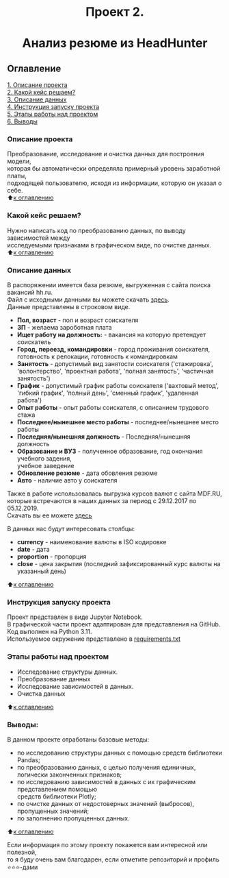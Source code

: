 # <center> Проект 2.
# <center> Анализ резюме из HeadHunter

## Оглавление  
[1. Описание проекта](README.md#Описание-проекта)  
[2. Какой кейс решаем?](README.md#Какой-кейс-решаем)  
[3. Описание данных](README.md#Описание-данных)  
[4. Инструкция запуску проекта](README.md#Инструкция-запуску-проекта)  
[5. Этапы работы над проектом](README.md#Этапы-работы-над-проектом)  
[6. Выводы](README.md#Выводы) 

### Описание проекта    
Преобразование, исследование и очистка данных для построения модели,  
которая бы автоматически определяла примерный уровень заработной платы,  
подходящей пользователю, исходя из информации, которую он указал о себе.  
:arrow_up:[к оглавлению](README.md#Оглавление)


### Какой кейс решаем?    
Нужно написать код по преобразованию данных, по выводу зависимостей между  
исследуемыми признаками в графическом виде, по очистке данных.  
:arrow_up:[к оглавлению](README.md#Оглавление)


### Описание данных  
В распоряжении имеется база резюме, выгруженная с сайта поиска вакансий hh.ru.  
Файл с исходными данными вы можете скачать [здесь](https://drive.google.com/file/d/1WFGPNCRiirtVYYGezK3-sxVcK4R7G2l4/view?usp=sharing).  
Данные представлены в строковом виде.  
* **Пол, возраст** - пол и возраст соискателя  
* **ЗП** - желаема зароботная плата  
* **Ищет работу на должность:** -  вакансия на которую претендует соискатель  
* **Город, переезд, командировки** - город проживания соискателя,  
готовность к релокации, готовность к командировкам  
* **Занятость** - допустимый вид занятости соискателя ('стажировка',  
'волонтерство', 'проектная работа', 'полная занятость', 'частичная занятость')  
* **График** - допустимый график работы соискателя ('вахтовый метод',  
'гибкий график', 'полный день', 'сменный график', 'удаленная работа')  
* **Опыт работы** - опыт работы соискателя, с описанием трудового стажа  
* **Последнее/нынешнее место работы** - последнее/нынешнее место работы  
* **Последняя/нынешняя должность** - Последняя/нынешняя должность  
* **Образование и ВУЗ** - полученное образование, год окончания учебного задения,  
учебное заведение  
* **Обновление резюме** - дата обовления резюме  
* **Авто** - наличие авто у соискателя  


Также в работе использовалась выгрузка курсов валют с сайта MDF.RU,  
которые встречаются в наших данных за период с 29.12.2017 по 05.12.2019.  
Скачать вы ее можете [здесь](https://drive.google.com/file/d/1F-lHnJJpBjDiwrN2LK12A8HeTwMjnbZQ/view?usp=sharing)

В данных нас будут интересовать столбцы:
* **currency** - наименование валюты в ISO кодировке
* **date** - дата 
* **proportion** - пропорция 
* **close** - цена закрытия (последний зафиксированный курс валюты на указанный день)

:arrow_up:[к оглавлению](README.md#Оглавление)


### Инструкция запуску проекта  
Проект представлен в виде Jupyter Notebook.  
В графической части проект адаптирован для представления на GitHub.  
Код выполнен на Python 3.11.  
Используемое окружение представлено в [requirements.txt](requirements.txt)


### Этапы работы над проектом  
* Исследование структуры данных.  
* Преобразование данных  
* Исследование зависимостей в данных.  
* Очистка данных


:arrow_up:[к оглавлению](README.md#Оглавление)


### Выводы:  
В данном проекте отработаны базовые методы:
* по исследованию структуры данных с помощью средств библиотеки Pandas;
* по преобразованию данных, с целью получения единичных,  
логически законченных признаков;
* по исследованию зависимостей в данных с их графическим представлением помощью  
средств библиотеки Plotly;
* по очистке данных от недостоверных значений (выбросов), пропущенных значений;
* по заполнению пропущенных данных.

:arrow_up:[к оглавлению](README.md#Оглавление)


Если информация по этому проекту покажется вам интересной или полезной,  
то я буду очень вам благодарен, если отметите репозиторий и профиль ⭐️⭐️⭐️-дами